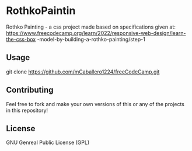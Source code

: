 # RothkoPaintin 

Rothko Painting - a css project made based on specifications given at:
https://www.freecodecamp.org/learn/2022/responsive-web-design/learn-the-css-box
-model-by-building-a-rothko-painting/step-1

## Usage

git clone https://github.com/mCaballero1224/freeCodeCamp.git

## Contributing

Feel free to fork and make your own versions of this or any of the projects in
this repository!

## License

GNU Genreal Public License (GPL)
